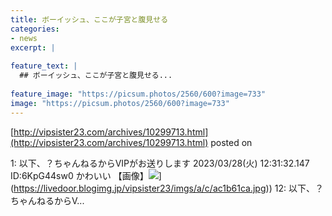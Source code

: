 ```yaml
---
title: ボーイッシュ、ここが子宮と腹見せる
categories:
- news
excerpt: |
  
feature_text: |
  ## ボーイッシュ、ここが子宮と腹見せる...
  
feature_image: "https://picsum.photos/2560/600?image=733"
image: "https://picsum.photos/2560/600?image=733"
---
```


[http://vipsister23.com/archives/10299713.html](http://vipsister23.com/archives/10299713.html)
posted on 

<!--more-->

1: 以下、？ちゃんねるからVIPがお送りします 2023/03/28(火) 12:31:32.147 ID:6KpG44sw0 かわいい 【画像】![](https://livedoor.blogimg.jp/vipsister23/imgs/a/e/ae9205b3.jpg[https://livedoor.blogimg.jp/vipsister23/imgs/a/c/ac1b61ca.jpg)](https://livedoor.blogimg.jp/vipsister23/imgs/a/c/ac1b61ca.jpg)) 12: 以下、？ちゃんねるからV...
